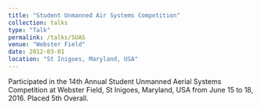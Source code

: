 ```yaml
---
title: "Student Unmanned Air Systems Competition"
collection: talks
type: "Talk"
permalink: /talks/SUAS
venue: "Webster Field"
date: 2012-03-01
location: "St Inigoes, Maryland, USA"
---
```


Participated in the 14th Annual Student Unmanned Aerial Systems Competition at Webster Field, St Inigoes, Maryland, USA from June 15 to 18, 2016. Placed 5th Overall.
